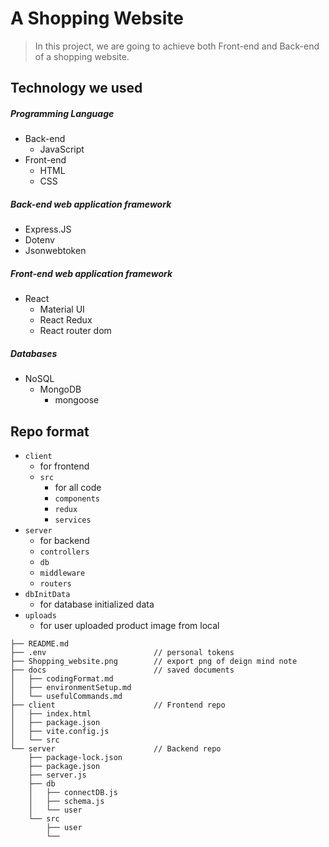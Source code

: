 # A Shopping Website

> In this project, we are going to achieve both Front-end and Back-end of a shopping website.

## Technology we used

##### Programming Language

- Back-end
  - JavaScript
- Front-end
  - HTML
  - CSS

##### Back-end web application framework

- Express.JS
- Dotenv
- Jsonwebtoken

##### Front-end web application framework

- React
  - Material UI
  - React Redux
  - React router dom

##### Databases

- NoSQL
  - MongoDB
    - mongoose

## Repo format

- `client` 
  - for frontend
  - `src` 
    - for all code
    - `components`
    - `redux`
    - `services`
- `server` 
  - for backend
  - `controllers`
  - `db`
  - `middleware`
  - `routers`
- `dbInitData` 
  - for database initialized data
- `uploads` 
  - for user uploaded product image from local

```
├── README.md
├── .env                        // personal tokens
├── Shopping_website.png        // export png of deign mind note
├── docs                        // saved documents
│   ├── codingFormat.md
│   ├── environmentSetup.md
│   └── usefulCommands.md
├── client                      // Frontend repo
│   ├── index.html
│   ├── package.json
│   ├── vite.config.js
│   └── src
└── server                      // Backend repo
    ├── package-lock.json
    ├── package.json
    ├── server.js
    ├── db
    │   ├── connectDB.js
    │   ├── schema.js
    │   └── user
    └── src
        ├── user
        └──
```

